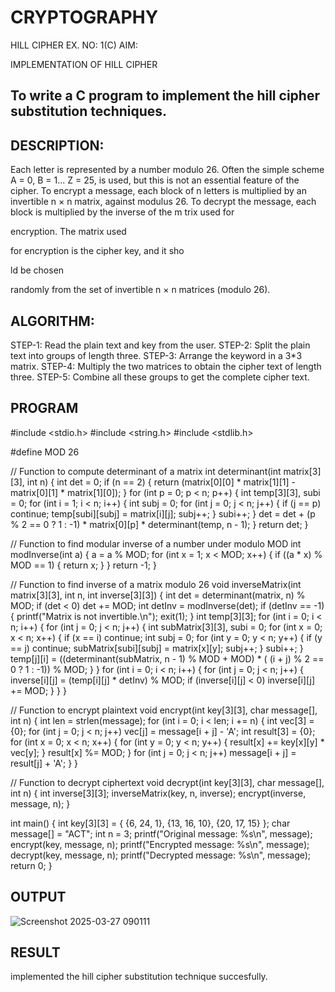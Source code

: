 # CRYPTOGRAPHY
HILL CIPHER
EX. NO: 1(C) AIM:
 

IMPLEMENTATION OF HILL CIPHER
 
## To write a C program to implement the hill cipher substitution techniques.

## DESCRIPTION:

Each letter is represented by a number modulo 26. Often the simple scheme A = 0, B
= 1... Z = 25, is used, but this is not an essential feature of the cipher. To encrypt a message, each block of n letters is  multiplied by an invertible n × n matrix, against modulus 26. To
decrypt the message, each block is multiplied by the inverse of the m trix used for
 
encryption. The matrix used
 
for encryption is the cipher key, and it sho
 
ld be chosen
 
randomly from the set of invertible n × n matrices (modulo 26).


## ALGORITHM:

STEP-1: Read the plain text and key from the user. STEP-2: Split the plain text into groups of length three. STEP-3: Arrange the keyword in a 3*3 matrix.
STEP-4: Multiply the two matrices to obtain the cipher text of length three.
STEP-5: Combine all these groups to get the complete cipher text.

## PROGRAM 

#include <stdio.h>
#include <string.h>
#include <stdlib.h>

#define MOD 26

// Function to compute determinant of a matrix
int determinant(int matrix[3][3], int n) {
    int det = 0;
    if (n == 2) {
        return (matrix[0][0] * matrix[1][1] - matrix[0][1] * matrix[1][0]);
    }
    for (int p = 0; p < n; p++) {
        int temp[3][3], subi = 0;
        for (int i = 1; i < n; i++) {
            int subj = 0;
            for (int j = 0; j < n; j++) {
                if (j == p) continue;
                temp[subi][subj] = matrix[i][j];
                subj++;
            }
            subi++;
        }
        det = det + (p % 2 == 0 ? 1 : -1) * matrix[0][p] * determinant(temp, n - 1);
    }
    return det;
}

// Function to find modular inverse of a number under modulo MOD
int modInverse(int a) {
    a = a % MOD;
    for (int x = 1; x < MOD; x++) {
        if ((a * x) % MOD == 1) {
            return x;
        }
    }
    return -1;
}

// Function to find inverse of a matrix modulo 26
void inverseMatrix(int matrix[3][3], int n, int inverse[3][3]) {
    int det = determinant(matrix, n) % MOD;
    if (det < 0) det += MOD;
    int detInv = modInverse(det);
    if (detInv == -1) {
        printf("Matrix is not invertible.\n");
        exit(1);
    }
    int temp[3][3];
    for (int i = 0; i < n; i++) {
        for (int j = 0; j < n; j++) {
            int subMatrix[3][3], subi = 0;
            for (int x = 0; x < n; x++) {
                if (x == i) continue;
                int subj = 0;
                for (int y = 0; y < n; y++) {
                    if (y == j) continue;
                    subMatrix[subi][subj] = matrix[x][y];
                    subj++;
                }
                subi++;
            }
            temp[j][i] = ((determinant(subMatrix, n - 1) % MOD + MOD) * ( (i + j) % 2 == 0 ? 1 : -1)) % MOD;
        }
    }
    for (int i = 0; i < n; i++) {
        for (int j = 0; j < n; j++) {
            inverse[i][j] = (temp[i][j] * detInv) % MOD;
            if (inverse[i][j] < 0) inverse[i][j] += MOD;
        }
    }
}

// Function to encrypt plaintext
void encrypt(int key[3][3], char message[], int n) {
    int len = strlen(message);
    for (int i = 0; i < len; i += n) {
        int vec[3] = {0};
        for (int j = 0; j < n; j++) vec[j] = message[i + j] - 'A';
        int result[3] = {0};
        for (int x = 0; x < n; x++) {
            for (int y = 0; y < n; y++) {
                result[x] += key[x][y] * vec[y];
            }
            result[x] %= MOD;
        }
        for (int j = 0; j < n; j++) message[i + j] = result[j] + 'A';
    }
}

// Function to decrypt ciphertext
void decrypt(int key[3][3], char message[], int n) {
    int inverse[3][3];
    inverseMatrix(key, n, inverse);
    encrypt(inverse, message, n);
}

int main() {
    int key[3][3] = {
        {6, 24, 1},
        {13, 16, 10},
        {20, 17, 15}
    };
    char message[] = "ACT";
    int n = 3;
    printf("Original message: %s\n", message);
    encrypt(key, message, n);
    printf("Encrypted message: %s\n", message);
    decrypt(key, message, n);
    printf("Decrypted message: %s\n", message);
    return 0;
}



## OUTPUT

![Screenshot 2025-03-27 090111](https://github.com/user-attachments/assets/79f765cf-f8ca-4a13-95fc-5e940312acb6)

## RESULT

implemented the hill cipher substitution technique succesfully.
